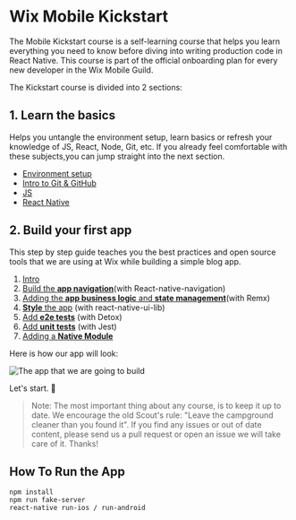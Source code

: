 # Wix Mobile Kickstart

The Mobile Kickstart course is a self-learning course that helps you learn everything you need to know before diving into writing production code in React Native. This course is part of the official onboarding plan for every new developer in the Wix Mobile Guild.

The Kickstart course is divided into 2 sections:

## 1. Learn the basics

Helps you untangle the environment setup, learn basics or refresh your knowledge of JS, React, Node, Git, etc. If you already feel comfortable with these subjects,you can jump straight into the next section.

* [Environment setup](/docs/Basics.enviromentSetup.md)
* [Intro to Git & GitHub](/docs/Basics.IntroToGit.md)
* [JS](/docs/Basics.JavaScript.md)
* [React Native](/docs/Basics.ReactNative.md)


## 2. Build your first app

This step by step guide teaches you the best practices and open source tools that we are using at Wix while building a simple blog app.

1. [Intro](/docs/App.Intro.md)
2. [Build the **app navigation**](/docs/App.Navigation.md)(with React-native-navigation)
3. [Adding the **app business logic** and **state management**](/docs/App.Remx.md)(with Remx)
4. [**Style** the app](/docs/App.UiLib.md) (with react-native-ui-lib)
5. [Add **e2e tests**](/docs/App.e2e.md) (with Detox)
6. [Add **unit tests**](/docs/App.tests.md) (with Jest)
7. [Adding a **Native Module**](/docs/App.NativeModule.md) 

Here is how our app will look:

![The app that we are going to build](https://github.com/wix-playground/wix-mobile-crash-course/blob/master/assets/finalApp.gif)


Let's start. 🚀

> Note: The most important thing about any course, is to keep it up to date. We encourage the old Scout's rule: "Leave the campground cleaner than you found it". If you find any issues or out of date content, please send us a pull request or open an issue we will take care of it. Thanks!

## How To Run the App
```
npm install
npm run fake-server
react-native run-ios / run-android
```
